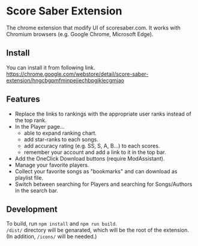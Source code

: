 # Score Saber Extension
The chrome extension that modify UI of scoresaber.com.
It works with Chromium browsers (e.g. Google Chrome, Microsoft Edge).

## Install
You can install it from following link.
https://chrome.google.com/webstore/detail/score-saber-extension/hngcbgpmfminpejjechbpgjklecgmjao

## Features
- Replace the links to rankings with the appropriate user ranks instead of the top rank.
- In the Player page...
  - able to expand ranking chart.
  - add star-ranks to each songs.
  - add accuracy rating (e.g. SS, S, A, B...) to each scores.
  - remember your account and add a link to it in the top bar.
- Add the OneClick Download buttons (require ModAssistant).
- Manage your favorite players.
- Collect your favorite songs as "bookmarks" and can download as playlist file.
- Switch between searching for Players and searching for Songs/Authors in the search bar.

## Development
To build, run `npm install` and `npm run build`.<br>
`/dist/` directory will be genarated, which will be the root of the extension. (In addition, `/icons/` will be needed.)